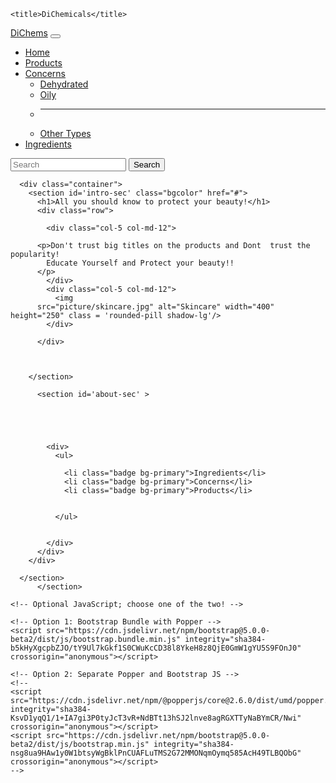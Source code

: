 <!doctype html>
<html lang="en">
  <head>
    <!-- Required meta tags -->
    <meta charset="utf-8">
    <meta name="viewport" content="width=device-width, initial-scale=1">
    <link href="./style.css" rel="stylesheet">
    <!-- Bootstrap CSS -->
    <link href="https://cdn.jsdelivr.net/npm/bootstrap@5.0.0-beta2/dist/css/bootstrap.min.css" rel="stylesheet" integrity="sha384-BmbxuPwQa2lc/FVzBcNJ7UAyJxM6wuqIj61tLrc4wSX0szH/Ev+nYRRuWlolflfl" crossorigin="anonymous">

    <title>DiChemicals</title>
  </head>
  <body>
    <nav class="navbar navbar-expand-lg navbar-light bg-info">
      <div class="container-fluid">
        <a class="navbar-brand" href="#">DiChems</a>
        <button class="navbar-toggler" type="button" data-bs-toggle="collapse" data-bs-target="#navbarSupportedContent" aria-controls="navbarSupportedContent" aria-expanded="false" aria-label="Toggle navigation">
          <span class="navbar-toggler-icon"></span>
        </button>
        <div class="collapse navbar-collapse" id="navbarSupportedContent">
          <ul class="navbar-nav me-auto mb-2 mb-lg-0">
            <li class="nav-item">
              <a class="nav-link active" aria-current="page" href="#">Home</a>
            </li>
            <li class="nav-item">
              <a class="nav-link" href="#">Products</a>
            </li>
            <li class="nav-item dropdown">
              <a class="nav-link dropdown-toggle" href="#" id="navbarDropdown" role="button" data-bs-toggle="dropdown" aria-expanded="false">
                Concerns
              </a>
              <ul class="dropdown-menu" aria-labelledby="navbarDropdown">
                <li><a class="dropdown-item" href="#">Dehydrated</a></li>
                <li><a class="dropdown-item" href="./Co-oily.html">Oily</a></li>
                <li><hr class="dropdown-divider"></li>
                <li><a class="dropdown-item" href="#">Other Types</a></li>
              </ul>
            </li>
            <li class="nav-item">
              <a class="nav-link" href="#" tabindex="-1" aria-disabled="true">Ingredients</a>
            </li>
          </ul>
          <form class="d-flex">
            <input class="form-control me-2" type="search" placeholder="Search" aria-label="Search">
            <button class="btn btn-outline-success" type="submit">Search</button>
          </form>
        </div>
      </div>
    </nav>
    <div class='mt-4'>
      
      <div class="container">
        <section id='intro-sec' class="bgcolor" href="#">
          <h1>All you should know to protect your beauty!</h1>
          <div class="row">
            
            <div class="col-5 col-md-12">
              
          <p>Don't trust big titles on the products and Dont  trust the popularity!
            Educate Yourself and Protect your beauty!!
          </p>
            </div>
            <div class="col-5 col-md-12">
              <img
          src="picture/skincare.jpg" alt="Skincare" width="400" height="250" class = 'rounded-pill shadow-lg'/>
            </div>
            
          </div>
          
          
          
        </section>
          
          <section id='about-sec' >
            
            
            
            
            
            <div>
              <ul>
                
                <li class="badge bg-primary">Ingredients</li>
                <li class="badge bg-primary">Concerns</li>
                <li class="badge bg-primary">Products</li>
                
                
              </ul>
              
              
            </div>
          </div>
        </div>
        
      </section>
          </section>
  </section>

  

    <!-- Optional JavaScript; choose one of the two! -->

    <!-- Option 1: Bootstrap Bundle with Popper -->
    <script src="https://cdn.jsdelivr.net/npm/bootstrap@5.0.0-beta2/dist/js/bootstrap.bundle.min.js" integrity="sha384-b5kHyXgcpbZJO/tY9Ul7kGkf1S0CWuKcCD38l8YkeH8z8QjE0GmW1gYU5S9FOnJ0" crossorigin="anonymous"></script>

    <!-- Option 2: Separate Popper and Bootstrap JS -->
    <!--
    <script src="https://cdn.jsdelivr.net/npm/@popperjs/core@2.6.0/dist/umd/popper.min.js" integrity="sha384-KsvD1yqQ1/1+IA7gi3P0tyJcT3vR+NdBTt13hSJ2lnve8agRGXTTyNaBYmCR/Nwi" crossorigin="anonymous"></script>
    <script src="https://cdn.jsdelivr.net/npm/bootstrap@5.0.0-beta2/dist/js/bootstrap.min.js" integrity="sha384-nsg8ua9HAw1y0W1btsyWgBklPnCUAFLuTMS2G72MMONqmOymq585AcH49TLBQObG" crossorigin="anonymous"></script>
    -->
  </body>
</html>
